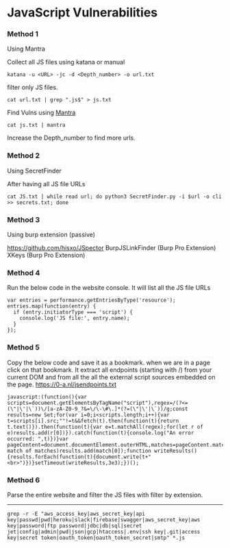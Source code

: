 # JavaScript Vulnerabilities

### Method 1
Using Mantra

Collect all JS files using katana or manual 

```
katana -u <URL> -jc -d <Depth_number> -o url.txt
```

filter only JS files.
```
cat url.txt | grep ".js$" > js.txt
```

Find Vulns using [Mantra](https://github.com/MrEmpy/mantra) 

```
cat js.txt | mantra
```

Increase the Depth_number to find more urls.

### Method 2
Using SecretFinder

After having all JS file URLs

```
cat JS.txt | while read url; do python3 SecretFinder.py -i $url -o cli >> secrets.txt; done
```

### Method 3
Using burp extension (passive)

https://github.com/hisxo/JSpector
BurpJSLinkFinder (Burp Pro Extension)
XKeys (Burp Pro Extension)
### Method 4

Run the below code in the website console. It will list all the JS file URLs

```
var entries = performance.getEntriesByType('resource');
entries.map(function(entry) {
  if (entry.initiatorType === 'script') {
    console.log('JS file:', entry.name);
  }
});
```

### Method 5

Copy the below code and save it as a bookmark. when we are in a page click on that bookmark. It extract all endpoints (starting with /) from your current DOM and from all the all the external script sources embedded on the page.
https://0-a.nl/jsendpoints.txt

```
javascript:(function(){var scripts=document.getElementsByTagName("script"),regex=/(?<=(\"|\'|\`))\/[a-zA-Z0-9_?&=\/\-\#\.]*(?=(\"|\'|\`))/g;const results=new Set;for(var i=0;i<scripts.length;i++){var t=scripts[i].src;""!=t&&fetch(t).then(function(t){return t.text()}).then(function(t){var e=t.matchAll(regex);for(let r of e)results.add(r[0])}).catch(function(t){console.log("An error occurred: ",t)})}var pageContent=document.documentElement.outerHTML,matches=pageContent.matchAll(regex);for(const match of matches)results.add(match[0]);function writeResults(){results.forEach(function(t){document.write(t+"<br>")})}setTimeout(writeResults,3e3);})();
```


### Method 6

Parse the entire website and filter the JS files with filter by extension.


---

```
grep -r -E "aws_access_key|aws_secret_key|api key|passwd|pwd|heroku|slack|firebase|swagger|aws_secret_key|aws key|password|ftp password|jdbc|db|sql|secret jet|config|admin|pwd|json|gcp|htaccess|.env|ssh key|.git|access key|secret token|oauth_token|oauth_token_secret|smtp" *.js
```